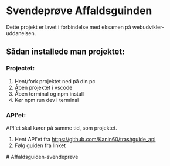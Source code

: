 # Svendeprøve Affaldsguinden 

Dette projekt er lavet i forbindelse med eksamen på webudvikler-uddanelsen.

## Sådan installede man projektet:
### Projectet:
1. Hent/fork projektet ned på din pc
2. Åben projektet i vscode
3. Åben terminal og npm install
4. Kør npm run dev i terminal


### API'et:
API'et skal kører på samme tid, som projektet.
1. Hent API'et fra https://github.com/Kanin60/trashguide_api
2. Følg guiden fra linket

#   A f f a l d s g u i d e n - s v e n d e p r ø v e 
 
 
